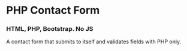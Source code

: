 # PHP Contact Form
### HTML, PHP, Bootstrap. No JS
A contact form that submits to itself and validates fields with PHP only.
